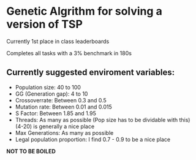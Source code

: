 # Genetic Algrithm for solving a version of TSP

Currently 1st place in class leaderboards

Completes all tasks with a 3% benchmark in 180s


## Currently suggested enviroment variables:

- Population size: 40 to 100
- GG (Generation gap): 4 to 10
- Crossoverrate: Between 0.3 and 0.5
- Mutation rate: Between 0.01 and 0.015
- S Factor: Between 1.85 and 1.95
- Threads: As many as possible (Pop size has to be dividable with this) (4-20) is generally a nice place
- Max Generations: As many as possible
- Legal population proportion: I find 0.7 - 0.9 to be a nice place

**NOT TO BE BOILED**
